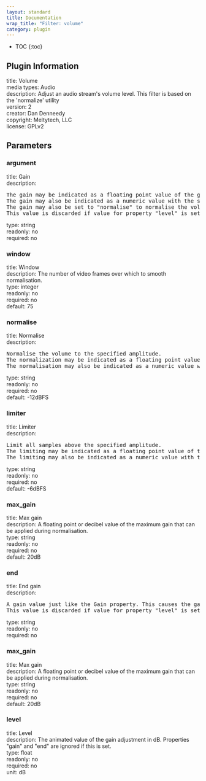 ```yaml
---
layout: standard
title: Documentation
wrap_title: "Filter: volume"
category: plugin
---
```

* TOC
{:toc}

## Plugin Information

title: Volume  
media types:
Audio  
description: Adjust an audio stream&#39;s volume level. This filter is based on the &#39;normalize&#39; utility  
version: 2  
creator: Dan Denneedy  
copyright: Meltytech, LLC  
license: GPLv2  

## Parameters

### argument

title: Gain    
description:
<pre>
The gain may be indicated as a floating point value of the gain adjustment.
The gain may also be indicated as a numeric value with the suffix "dB" to adjust in terms of decibels.
The gain may also be set to "normalise" to normalise the volume to the target amplitude -12dBFS.
This value is discarded if value for property "level" is set.
</pre>
type: string  
readonly: no  
required: no  

### window

title: Window    
description:
The number of video frames over which to smooth normalisation.  
type: integer  
readonly: no  
required: no  
default: 75  

### normalise

title: Normalise    
description:
<pre>
Normalise the volume to the specified amplitude.
The normalization may be indicated as a floating point value of the relative volume.
The normalisation may also be indicated as a numeric value with the suffix "dB" to set the amplitude in decibels.
</pre>
type: string  
readonly: no  
required: no  
default: -12dBFS  

### limiter

title: Limiter    
description:
<pre>
Limit all samples above the specified amplitude.
The limiting may be indicated as a floating point value of the relative volume.
The limiting may also be indicated as a numeric value with the suffix "dB" to set the limiting amplitude in decibels.
</pre>
type: string  
readonly: no  
required: no  
default: -6dBFS  

### max_gain

title: Max gain    
description:
A floating point or decibel value of the maximum gain that can be applied during normalisation.  
type: string  
readonly: no  
required: no  
default: 20dB  

### end

title: End gain    
description:
<pre>
A gain value just like the Gain property. This causes the gain to be interpolated from 'gain' to 'end' over the duration.
This value is discarded if value for property "level" is set.
</pre>
type: string  
readonly: no  
required: no  

### max_gain

title: Max gain    
description:
A floating point or decibel value of the maximum gain that can be applied during normalisation.  
type: string  
readonly: no  
required: no  
default: 20dB  

### level

title: Level    
description:
The animated value of the gain adjustment in dB. Properties &quot;gain&quot; and &quot;end&quot; are ignored if this is set.  
type: float  
readonly: no  
required: no  
unit: dB  

